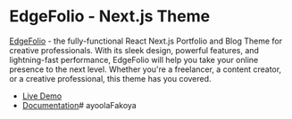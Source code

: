 # EdgeFolio - Next.js Theme

[EdgeFolio](https://elegantstack.netlify.app/edgefolio-demo) - the fully-functional React Next.js Portfolio and Blog Theme for creative professionals. With its sleek design, powerful features, and lightning-fast performance, EdgeFolio will help you take your online presence to the next level. Whether you're a freelancer, a content creator, or a creative professional, this theme has you covered.

- [Live Demo](https://elegantstack.netlify.app/edgefolio-demo)
- [Documentation](https://elegantstack.netlify.app/edgefolio)# ayoolaFakoya
